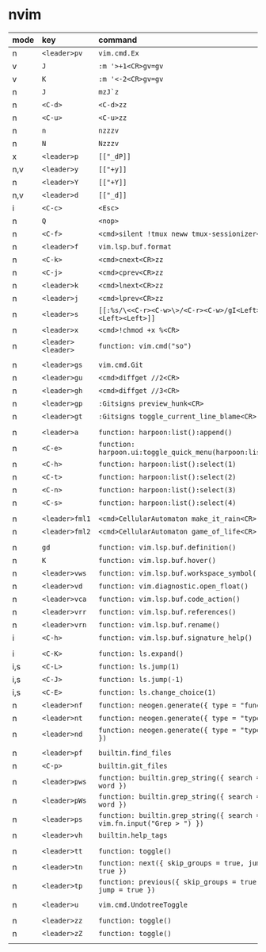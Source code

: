 # nvim

| mode | key                | command                                                               | topic     | description |
| :--- | :----------------- | :-------------------------------------------------------------------- | :-------- | :---------- |
| n    | `<leader>pv`       | `vim.cmd.Ex`                                                          | basic     |             |
| v    | `J`                | `:m '>+1<CR>gv=gv`                                                    | basic     |             |
| v    | `K`                | `:m '<-2<CR>gv=gv`                                                    | basic     |             |
| n    | `J`                | ``mzJ`z``                                                             | basic     |             |
| n    | `<C-d>`            | `<C-d>zz`                                                             | basic     |             |
| n    | `<C-u>`            | `<C-u>zz`                                                             | basic     |             |
| n    | `n`                | `nzzzv`                                                               | basic     |             |
| n    | `N`                | `Nzzzv`                                                               | basic     |             |
| x    | `<leader>p`        | `[["_dP]]`                                                            | basic     |             |
| n,v  | `<leader>y`        | `[["+y]]`                                                             | basic     |             |
| n    | `<leader>Y`        | `[["+Y]]`                                                             | basic     |             |
| n,v  | `<leader>d`        | `[["_d]]`                                                             | basic     |             |
| i    | `<C-c>`            | `<Esc>`                                                               | basic     |             |
| n    | `Q`                | `<nop>`                                                               | basic     |             |
| n    | `<C-f>`            | `<cmd>silent !tmux neww tmux-sessionizer<CR>`                         | basic     |             |
| n    | `<leader>f`        | `vim.lsp.buf.format`                                                  | basic     |             |
| n    | `<C-k>`            | `<cmd>cnext<CR>zz`                                                    | basic     |             |
| n    | `<C-j>`            | `<cmd>cprev<CR>zz`                                                    | basic     |             |
| n    | `<leader>k`        | `<cmd>lnext<CR>zz`                                                    | basic     |             |
| n    | `<leader>j`        | `<cmd>lprev<CR>zz`                                                    | basic     |             |
| n    | `<leader>s`        | `[[:%s/\<<C-r><C-w>\>/<C-r><C-w>/gI<Left><Left><Left>]]`              | basic     |             |
| n    | `<leader>x`        | `<cmd>!chmod +x %<CR>`                                                | basic     |             |
| n    | `<leader><leader>` | `function: vim.cmd("so")`                                             | basic     |             |
|      |                    |                                                                       |           |             |
| n    | `<leader>gs`       | `vim.cmd.Git`                                                         | git       |             |
| n    | `<leader>gu`       | `<cmd>diffget //2<CR>`                                                | git       |             |
| n    | `<leader>gh`       | `<cmd>diffget //3<CR>`                                                | git       |             |
| n    | `<leader>gp`       | `:Gitsigns preview_hunk<CR>`                                          | git       |             |
| n    | `<leader>gt`       | `:Gitsigns toggle_current_line_blame<CR>`                             | git       |             |
|      |                    |                                                                       |           |             |
| n    | `<leader>a`        | `function: harpoon:list():append()`                                   | harpoon   |             |
| n    | `<C-e>`            | `function: harpoon.ui:toggle_quick_menu(harpoon:list())`              | harpoon   |             |
| n    | `<C-h>`            | `function: harpoon:list():select(1)`                                  | harpoon   |             |
| n    | `<C-t>`            | `function: harpoon:list():select(2)`                                  | harpoon   |             |
| n    | `<C-n>`            | `function: harpoon:list():select(3)`                                  | harpoon   |             |
| n    | `<C-s>`            | `function: harpoon:list():select(4)`                                  | harpoon   |             |
|      |                    |                                                                       |           |             |
| n    | `<leader>fml1`     | `<cmd>CellularAutomaton make_it_rain<CR>`                             | fun       |             |
| n    | `<leader>fml2`     | `<cmd>CellularAutomaton game_of_life<CR>`                             | fun       |             |
|      |                    |                                                                       |           |             |
| n    | `gd`               | `function: vim.lsp.buf.definition()`                                  | lsp       |             |
| n    | `K`                | `function: vim.lsp.buf.hover()`                                       | lsp       |             |
| n    | `<leader>vws`      | `function: vim.lsp.buf.workspace_symbol()`                            | lsp       |             |
| n    | `<leader>vd`       | `function: vim.diagnostic.open_float()`                               | lsp       |             |
| n    | `<leader>vca`      | `function: vim.lsp.buf.code_action()`                                 | lsp       |             |
| n    | `<leader>vrr`      | `function: vim.lsp.buf.references()`                                  | lsp       |             |
| n    | `<leader>vrn`      | `function: vim.lsp.buf.rename()`                                      | lsp       |             |
| i    | `<C-h>`            | `function: vim.lsp.buf.signature_help()`                              | lsp       |             |
|      |                    |                                                                       |           |             |
| i    | `<C-K>`            | `function: ls.expand()`                                               | snippets  |             |
| i,s  | `<C-L>`            | `function: ls.jump(1)`                                                | snippets  |             |
| i,s  | `<C-J>`            | `function: ls.jump(-1)`                                               | snippets  |             |
| i,s  | `<C-E>`            | `function: ls.change_choice(1)`                                       | snippets  |             |
| n    | `<leader>nf`       | `function: neogen.generate({ type = "func" })`                        | snippets  |             |
| n    | `<leader>nt`       | `function: neogen.generate({ type = "type" })`                        | snippets  |             |
| n    | `<leader>nd`       | `function: neogen.generate({ type = "typedef" })`                     | snippets  |             |
|      |                    |                                                                       |           |             |
| n    | `<leader>pf`       | `builtin.find_files`                                                  | telescope |             |
| n    | `<C-p>`            | `builtin.git_files`                                                   | telescope |             |
| n    | `<leader>pws`      | `function: builtin.grep_string({ search = word })`                    | telescope |             |
| n    | `<leader>pWs`      | `function: builtin.grep_string({ search = word })`                    | telescope |             |
| n    | `<leader>ps`       | `function: builtin.grep_string({ search = vim.fn.input("Grep > ") })` | telescope |             |
| n    | `<leader>vh`       | `builtin.help_tags`                                                   | telescope |             |
|      |                    |                                                                       |           |             |
| n    | `<leader>tt`       | `function: toggle()`                                                  | trouble   |             |
| n    | `<leader>tn`       | `function: next({ skip_groups = true, jump = true })`                 | trouble   |             |
| n    | `<leader>tp`       | `function: previous({ skip_groups = true, jump = true })`             | trouble   |             |
|      |                    |                                                                       |           |             |
| n    | `<leader>u`        | `vim.cmd.UndotreeToggle`                                              | undotree  |             |
|      |                    |                                                                       |           |             |
| n    | `<leader>zz`       | `function: toggle()`                                                  | zenmode   |             |
| n    | `<leader>zZ`       | `function: toggle()`                                                  | zenmode   |             |
|      |                    |                                                                       |           |             |
